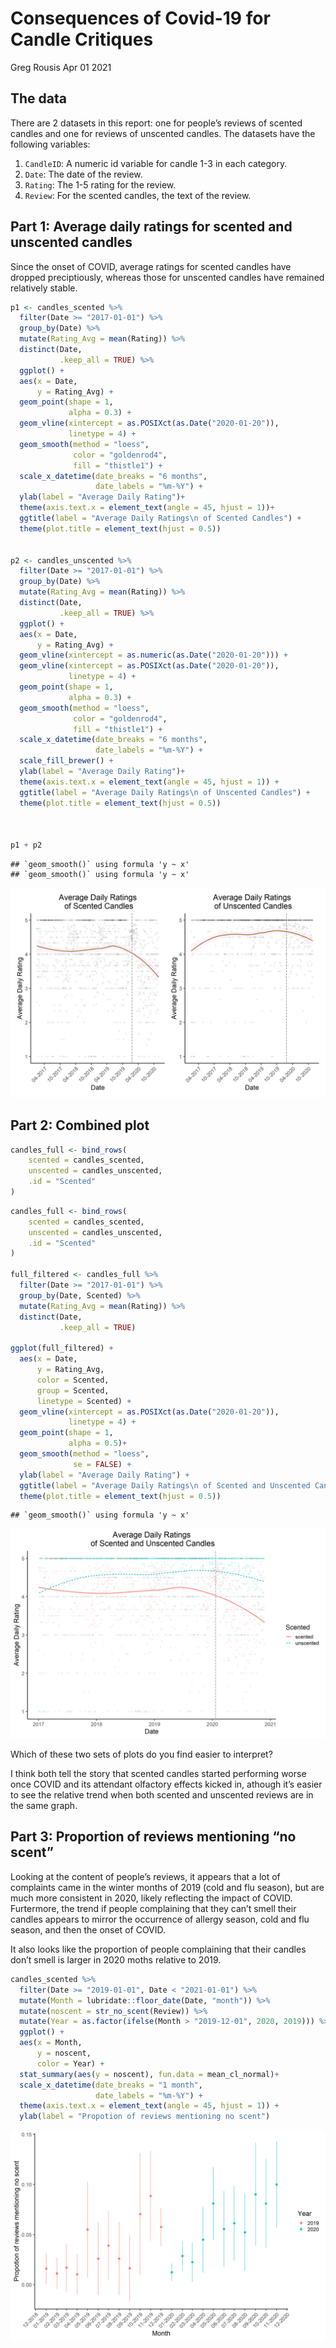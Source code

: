 Consequences of Covid-19 for Candle Critiques
================
Greg Rousis
Apr 01 2021

## The data

There are 2 datasets in this report: one for people’s reviews of scented
candles and one for reviews of unscented candles. The datasets have the
following variables:

1.  `CandleID`: A numeric id variable for candle 1-3 in each category.
2.  `Date`: The date of the review.
3.  `Rating`: The 1-5 rating for the review.
4.  `Review`: For the scented candles, the text of the review.

## Part 1: Average daily ratings for scented and unscented candles

Since the onset of COVID, average ratings for scented candles have
dropped preciptiously, whereas those for unscented candles have remained
relatively stable.

``` r
p1 <- candles_scented %>% 
  filter(Date >= "2017-01-01") %>% 
  group_by(Date) %>% 
  mutate(Rating_Avg = mean(Rating)) %>%
  distinct(Date,
           .keep_all = TRUE) %>% 
  ggplot() +
  aes(x = Date,
      y = Rating_Avg) +
  geom_point(shape = 1, 
             alpha = 0.3) +
  geom_vline(xintercept = as.POSIXct(as.Date("2020-01-20")),
             linetype = 4) +
  geom_smooth(method = "loess",
              color = "goldenrod4",
              fill = "thistle1") +
  scale_x_datetime(date_breaks = "6 months",
                   date_labels = "%m-%Y") +
  ylab(label = "Average Daily Rating")+
  theme(axis.text.x = element_text(angle = 45, hjust = 1))+
  ggtitle(label = "Average Daily Ratings\n of Scented Candles") +
  theme(plot.title = element_text(hjust = 0.5))


p2 <- candles_unscented %>% 
  filter(Date >= "2017-01-01") %>% 
  group_by(Date) %>% 
  mutate(Rating_Avg = mean(Rating)) %>%
  distinct(Date,
           .keep_all = TRUE) %>% 
  ggplot() +
  aes(x = Date,
      y = Rating_Avg) +
  geom_vline(xintercept = as.numeric(as.Date("2020-01-20"))) +
  geom_vline(xintercept = as.POSIXct(as.Date("2020-01-20")),
             linetype = 4) +
  geom_point(shape = 1,
             alpha = 0.3) +
  geom_smooth(method = "loess",
              color = "goldenrod4",
              fill = "thistle1") +
  scale_x_datetime(date_breaks = "6 months",
                   date_labels = "%m-%Y") +
  scale_fill_brewer() +
  ylab(label = "Average Daily Rating")+
  theme(axis.text.x = element_text(angle = 45, hjust = 1)) +
  ggtitle(label = "Average Daily Ratings\n of Unscented Candles") +
  theme(plot.title = element_text(hjust = 0.5))



p1 + p2
```

    ## `geom_smooth()` using formula 'y ~ x'
    ## `geom_smooth()` using formula 'y ~ x'

![](Figs/separate%20plots-1.png)<!-- -->

## Part 2: Combined plot

``` r
candles_full <- bind_rows(
    scented = candles_scented, 
    unscented = candles_unscented, 
    .id = "Scented"
)
```

``` r
candles_full <- bind_rows(
    scented = candles_scented, 
    unscented = candles_unscented, 
    .id = "Scented"
)

full_filtered <- candles_full %>% 
  filter(Date >= "2017-01-01") %>% 
  group_by(Date, Scented) %>% 
  mutate(Rating_Avg = mean(Rating)) %>%
  distinct(Date,
           .keep_all = TRUE)

ggplot(full_filtered) +
  aes(x = Date,
      y = Rating_Avg,
      color = Scented,
      group = Scented,
      linetype = Scented) +
  geom_vline(xintercept = as.POSIXct(as.Date("2020-01-20")),
             linetype = 4) +
  geom_point(shape = 1,
             alpha = 0.5)+
  geom_smooth(method = "loess",
              se = FALSE) +
  ylab(label = "Average Daily Rating") +
  ggtitle(label = "Average Daily Ratings\n of Scented and Unscented Candles") +
  theme(plot.title = element_text(hjust = 0.5))
```

    ## `geom_smooth()` using formula 'y ~ x'

![](Figs/unnamed-chunk-1-1.png)<!-- -->

Which of these two sets of plots do you find easier to interpret?

I think both tell the story that scented candles started performing
worse once COVID and its attendant olfactory effects kicked in, athough
it’s easier to see the relative trend when both scented and unscented
reviews are in the same graph.

## Part 3: Proportion of reviews mentioning “no scent”

Looking at the content of people’s reviews, it appears that a lot of
complaints came in the winter months of 2019 (cold and flu season), but
are much more consistent in 2020, likely reflecting the impact of COVID.
Furtermore, the trend if people complaining that they can’t smell their
candles appears to mirror the occurrence of allergy season, cold and flu
season, and then the onset of COVID.

It also looks like the proportion of people complaining that their
candles don’t smell is larger in 2020 moths relative to 2019.

``` r
candles_scented %>% 
  filter(Date >= "2019-01-01", Date < "2021-01-01") %>% 
  mutate(Month = lubridate::floor_date(Date, "month")) %>% 
  mutate(noscent = str_no_scent(Review)) %>%
  mutate(Year = as.factor(ifelse(Month > "2019-12-01", 2020, 2019))) %>%
  ggplot() +
  aes(x = Month,
      y = noscent,
      color = Year) +
  stat_summary(aes(y = noscent), fun.data = mean_cl_normal)+
  scale_x_datetime(date_breaks = "1 month",
                   date_labels = "%m-%Y") +
  theme(axis.text.x = element_text(angle = 45, hjust = 1)) +
  ylab(label = "Propotion of reviews mentioning no scent")
```

![](Figs/unnamed-chunk-2-1.png)<!-- -->
